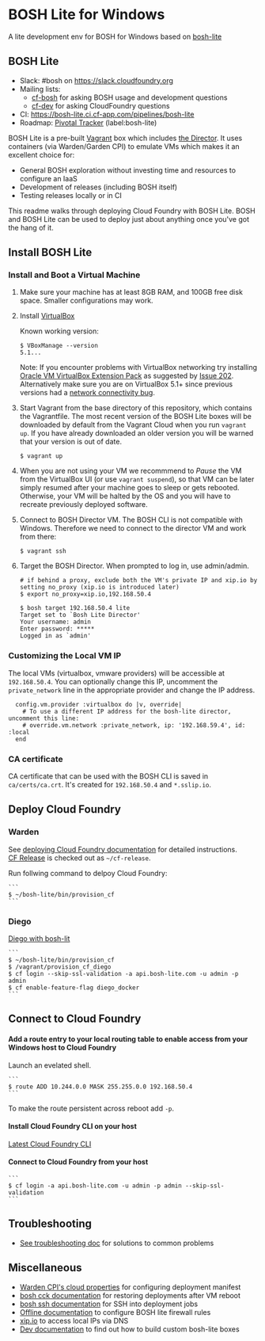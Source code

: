 # BOSH Lite for Windows
A lite development env for BOSH for Windows based on [bosh-lite](https://github.com/cloudfoundry/bosh-lite)

## BOSH Lite

* Slack: #bosh on <https://slack.cloudfoundry.org>
* Mailing lists:
  - [cf-bosh](https://lists.cloudfoundry.org/pipermail/cf-bosh) for asking BOSH usage and development questions
  - [cf-dev](https://lists.cloudfoundry.org/pipermail/cf-dev) for asking CloudFoundry questions
* CI: <https://bosh-lite.ci.cf-app.com/pipelines/bosh-lite>
* Roadmap: [Pivotal Tracker](https://www.pivotaltracker.com/n/projects/956238) (label:bosh-lite)

BOSH Lite is a pre-built [Vagrant](https://www.vagrantup.com/) box which includes [the Director](http://bosh.io/docs/terminology.html#director). It uses containers (via Warden/Garden CPI) to emulate VMs which makes it an excellent choice for:

- General BOSH exploration without investing time and resources to configure an IaaS
- Development of releases (including BOSH itself)
- Testing releases locally or in CI

This readme walks through deploying Cloud Foundry with BOSH Lite. BOSH and BOSH Lite can be used to deploy just about anything once you've got the hang of it.


## Install BOSH Lite

### Install and Boot a Virtual Machine

1. Make sure your machine has at least 8GB RAM, and 100GB free disk space. Smaller configurations may work.

1. Install [VirtualBox](https://www.virtualbox.org/wiki/Downloads)

    Known working version:

    ```
    $ VBoxManage --version
    5.1...
    ```

    Note: If you encounter problems with VirtualBox networking try installing [Oracle VM VirtualBox Extension Pack](https://www.virtualbox.org/wiki/Downloads) as suggested by [Issue 202](https://github.com/cloudfoundry/bosh-lite/issues/202). Alternatively make sure you are on VirtualBox 5.1+ since previous versions had a [network connectivity bug](https://github.com/concourse/concourse-lite/issues/9).

1. Start Vagrant from the base directory of this repository, which contains the Vagrantfile. The most recent version of the BOSH Lite boxes will be downloaded by default from the Vagrant Cloud when you run `vagrant up`. If you have already downloaded an older version you will be warned that your version is out of date.

    ```
    $ vagrant up
    ```

1. When you are not using your VM we recommmend to *Pause* the VM from the VirtualBox UI (or use `vagrant suspend`), so that VM can be later simply resumed after your machine goes to sleep or gets rebooted. Otherwise, your VM will be halted by the OS and you will have to recreate previously deployed software.

1. Connect to BOSH Director VM. The BOSH CLI is not compatible with Windows. Therefore we need to connect to the director VM and work from there:

    ```
    $ vagrant ssh
    ```
	
1. Target the BOSH Director. When prompted to log in, use admin/admin.

    ```
    # if behind a proxy, exclude both the VM's private IP and xip.io by setting no_proxy (xip.io is introduced later)
    $ export no_proxy=xip.io,192.168.50.4

    $ bosh target 192.168.50.4 lite
    Target set to `Bosh Lite Director'
    Your username: admin
    Enter password: *****
    Logged in as `admin'
    ```
	
### Customizing the Local VM IP

The local VMs (virtualbox, vmware providers) will be accessible at `192.168.50.4`. You can optionally change this IP, uncomment the `private_network` line in the appropriate provider and change the IP address.

```
  config.vm.provider :virtualbox do |v, override|
    # To use a different IP address for the bosh-lite director, uncomment this line:
    # override.vm.network :private_network, ip: '192.168.59.4', id: :local
  end
```
	
### CA certificate

CA certificate that can be used with the BOSH CLI is saved in `ca/certs/ca.crt`. It's created for `192.168.50.4` and `*.sslip.io`.

## Deploy Cloud Foundry

### Warden

See [deploying Cloud Foundry documentation](http://docs.cloudfoundry.org/deploying/boshlite/deploy_cf_boshlite.html) for detailed instructions.  
[CF Release](https://github.com/cloudfoundry/cf-release) is checked out  as `~/cf-release`.

Run follwing command to delpoy Cloud Foundry:

    ```
    $ ~/bosh-lite/bin/provision_cf
    ```

### Diego

[Diego with bosh-lit](https://github.com/cloudfoundry/diego-release/blob/7a1641d4325dd2faffa9e798d474618ec5dfc823/examples/bosh-lite/README.md)

    ```
    $ ~/bosh-lite/bin/provision_cf
	$ /vagrant/provision_cf_diego
	$ cf login --skip-ssl-validation -a api.bosh-lite.com -u admin -p admin
	$ cf enable-feature-flag diego_docker
    ```

## Connect to Cloud Foundry
	
#### Add a route entry to your local routing table to enable access from your Windows host to Cloud Foundry

Launch an evelated shell.

    ```
    $ route ADD 10.244.0.0 MASK 255.255.0.0 192.168.50.4
    ```
	
To make the route persistent across reboot add `-p`.

#### Install Cloud Foundry CLI on your host

[Latest Cloud Foundry CLI](https://github.com/cloudfoundry/cli/releases)

#### Connect to Cloud Foundry from your host

    ```
    $ cf login -a api.bosh-lite.com -u admin -p admin --skip-ssl-validation
    ```
	
## Troubleshooting

* [See troubleshooting doc](docs/troubleshooting.md) for solutions to common problems

## Miscellaneous

* [Warden CPI's cloud properties](http://bosh.io/docs/warden-cpi.html) for configuring deployment manifest
* [bosh cck documentation](docs/bosh-cck.md) for restoring deployments after VM reboot
* [bosh ssh documentation](docs/bosh-ssh.md) for SSH into deployment jobs
* [Offline documentation](docs/offline-dns.md) to configure BOSH lite firewall rules
* [xip.io](http://xip.io) to access local IPs via DNS
* [Dev documentation](docs/dev.md) to find out how to build custom bosh-lite boxes